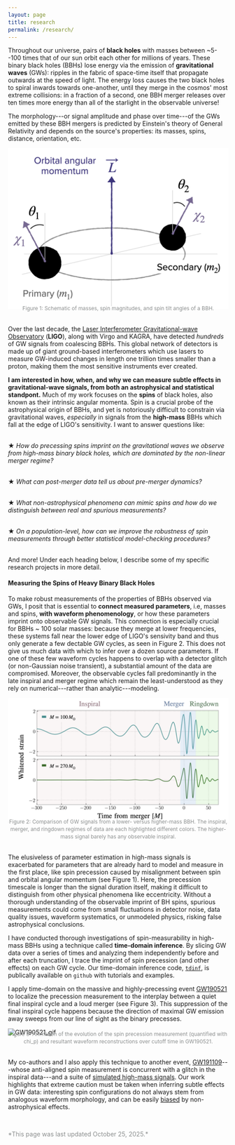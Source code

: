 ```yaml
---
layout: page
title: research
permalink: /research/
---
```


Throughout our universe, pairs of **black holes** with masses between ~5--100 times that of our sun orbit each other for millions of years. 
These binary black holes (BBHs) lose energy via the emission of **gravitational waves** (GWs): ripples in the fabric of space-time itself that propagate outwards at the speed of light. 
The energy loss causes the two black holes to spiral inwards towards one-another, until they merge in the cosmos' most extreme collisions: in a fraction of a second, one BBH merger releases over ten times more energy than all of the starlight in the observable universe!

The morphology---or signal amplitude and phase over time---of the GWs emitted by these BBH mergers is predicted by Einstein's theory of General Relativity and depends on the source's properties: its masses, spins, distance, orientation, etc.

![BBH_diagram](../BBH_diagram.png)
<div style="margin-top:-2em">
    <center>
     <span style="color:#8c8f8f;font-size:0.85em">
      Figure 1: Schematic of  masses, spin magnitudes, and spin tilt angles of a BBH.
     </span>
    </center>
</div> 

\
Over the last decade, the [Laser Interferometer Gravitational-wave Observatory](https://www.ligo.caltech.edu/) (**LIGO**), along with Virgo and KAGRA, have detected *hundreds* of GW signals from coalescing BBHs. 
This global network of detectors is made up of giant ground-based interferometers which use lasers to measure GW-induced changes in length one trillion times smaller than a proton, making them the most sensitive instruments ever created. 

**I am interested in how, when, and why we can measure subtle effects in gravitational-wave signals, from both an astrophysical and statistical standpont.**
Much of my work focuses on the **spins** of black holes, also known as their intrinsic angular momenta.
Spin is a crucial probe of the astrophysical origin of BBHs, and yet is notoriously difficult to constrain via gravitational waves, *especially* in signals from the **high-mass** BBHs which fall at the edge of LIGO's sensitivity.
I want to answer questions like: 

\
★ *How do precessing spins imprint on the gravitational waves we observe from high-mass binary black holes, which are dominated by the non-linear merger regime?* 

\
★ *What can post-merger data tell us about pre-merger dynamics?* 

\
★ *What non-astrophysical phenomena can mimic spins and how do we distinguish between real and spurious measurements?*

\
★ *On a population-level, how can we improve the robustness of spin measurements through better statistical model-checking procedures?* 

\
And more! Under each heading below, I describe some of my specific research projects in more detail.

#### Measuring the Spins of Heavy Binary Black Holes

To make robust measurements of the properties of BBHs observed via GWs, I posit that is essential to **connect measured parameters**, i.e, masses and spins, **with waveform phenomenology**, or how these parameters imprint onto observable GW signals.
This connection is especially crucial for BBHs ~ 100 solar masses: because they merge at lower frequencies, these systems fall near the lower edge of LIGO's sensivity band and thus only generate a few dectable GW cycles, as seen in Figure 2. 
This does not give us much data with which to infer over a dozen source parameters. 
If one of these few waveform cycles happens to overlap with a detector glitch (or non-Gaussian noise transient), a substantial amount of the data are compromised. 
Moreover, the observable cycles fall predominantly in the late inspiral and merger regime which remain the least-understood as they rely on numerical---rather than analytic---modeling.

![IMR_graphic](../IMR_graphic.png)
<div style="margin-top:-2em">
    <center>
     <span style="color:#8c8f8f;font-size:0.85em">
      Figure 2: Comparison of GW signals from a lower- versus higher-mass BBH. The inspiral, merger, and ringdown regimes of data are each highlighted different colors. The higher-mass signal barely has any observable inspiral.
     </span>
    </center>
</div> 

\
The elusiveless of parameter estimation in high-mass signals is exacerbated for parameters that are already hard to model and measure in the first place, like spin precession caused by misalignment between spin and orbital angular momentum (see Figure 1).
Here, the precession timescale is longer than the signal duration itself, making it difficult to distinguish from other physical phenomena like eccentricity. 
Without a thorough understanding of the observable imprint of BH spins, spurious measurements could come from small fluctuations in detector noise, data quality issues, waveform systematics, or unmodeled physics, risking false astrophysical conclusions. 

I have conducted thorough investigations of spin-measurability in high-mass BBHs using a technique called **time-domain inference**.
By slicing GW data over a series of times and analyzing them independently before and after each truncation, I trace the imprint of spin precession (and other effects) on each GW cycle. 
Our time-domain inference code, [`tdinf`](https://github.com/simonajmiller/tdinf), is publically available on `github` with tutorials and examples.

I apply time-domain on the massive and highly-precessing event [GW190521](https://arxiv.org/abs/2310.01544) to localize the precession measurement to the interplay between a quiet final inspiral cycle and a loud merger (see Figure 3). This suppression of the final inspiral cycle happens because the direction of maximal GW emission away sweeps from our line of sight as the binary precesses. 

![GW190521_gif](../gif_01.gif)
<div style="margin-top:-2em">
    <center>
     <span style="color:#8c8f8f;font-size:0.85em">
      Figure 3: Animation of the evolution of the spin precession measurement (quantified with chi_p) and resultant waveform reconstructions over cutoff time in GW190521.
     </span>
    </center>
</div> 

\
My co-authors and I also apply this technique to another event, [GW191109](https://arxiv.org/abs/2409.03912)---whose anti-aligned spin measurement is concurrent with a glitch in the inspiral data---and a suite of [simulated high-mass signals](https://arxiv.org/abs/2505.14573).
Our work highlights that extreme caution must be taken when inferring subtle effects in GW data: interesting spin configurations do not always stem from analogous waveform morphology, and can be easily [biased](https://arxiv.org/abs/2510.05029) by non-astrophysical effects.


<!-- #### Probing Fundamental Physics

Time-domain inference can used not just to generate trustworthy spin measurements, but also to test fundamental physics. 


#### Population Analyses

<span style="background-color:#ed6c58">FILL IN HERE. Short author work and LVK paper.</span> -->


  <p> <br> </p>
<span style="color:#8c8f8f">*This page was last updated October 25, 2025.*</span>